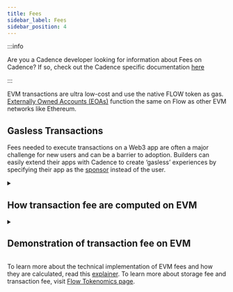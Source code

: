 ```yaml
---
title: Fees
sidebar_label: Fees
sidebar_position: 4
---
```


:::info

Are you a Cadence developer looking for information about Fees on Cadence? If so, check out the Cadence specific documentation [here](../build/basics/fees.md)

:::

EVM transactions are ultra low-cost and use the native FLOW token as gas. [Externally Owned Accounts (EOAs)](https://developers.flow.com/evm/build/accounts) function the same on Flow as other EVM networks like Ethereum.

<h2>Gasless Transactions</h2>
<p>Fees needed to execute transactions on a Web3 app are often a major challenge for new users and can be a barrier to adoption. Builders can easily extend their apps with Cadence to create ‘gasless’ experiences by specifying their app as the <a href="https://developers.flow.com/build/differences-vs-evm/account-abstraction#sponsored-transactions">sponsor</a> instead of the user.</p>

<details>
<summary><h2>How transaction fee are computed on EVM</h2></summary>

Transaction fees on Flow are described [here](https://developers.flow.com/build/basics/fees#fee-structure) in detail. With EVM on Flow, EVM operations can now be called within Cadence transactions. EVM operations also have an associated effort measured in gas which needs to be factored into the execution effort calculation in addition to the Flow computation for any EVM transaction.

```
Transaction fee on EVM = surge x [inclusion fee + (execution effort * unit cost)] 
```
- `Surge' factor` dynamically accounts for network pressure and market conditions. This is currently constant at 1.0 but subject to change with community approval.
- `Inclusion fee` accounts for the resources required to process a transaction due to its core properties (byte size, signatures). This is currently constant at 1E-6 FLOW, but subject to change with community approval.
- `Execution fee` The fee that accounts for the operational cost of running the transaction script, processing the results, sending results for verification, generating verification receipts, etc. and is calculated as a product of `execution effort units` and the `cost per unit`.
  - `Execution Effort (computation)` is based on transaction type and operations that are called during the execution of a transaction. The weights determine how “costly” (time consuming) each operation is.
  - `Execution Effort Unit Cost` = `2.49E-07 FLOW` (currently constant, but subject to change with community approval)

<h3>Calculation of execution effort</h3>

```
Execution Effort (computation) =
    0.00478 * function_or_loop_call +
    0.00246 * GetValue +
    0.00234 * SetValue +
    8.65988 * CreateAccount +
    EVMGasUsageCost * EVMGasUsage
```
where
```
`EVMGasUsage` is reported by EVM as the cost in gas for executing the transaction within the EVM, for instance, 21K gas for a simple send transaction.
```
```
`EVMGasUsageCost` - The ratio that converts EVM gas into Flow computation units (execution effort) is currently set at `1/5000` but subject to revision by community approval
```
**Note**: The weights and unit cost mentioned above have been updated recently to accommodate an increased computation limit on Flow, which now supports the deployment of larger EVM contracts. For detailed information, refer to the relevant [FLIP](https://github.com/onflow/flips/blob/main/governance/20240508-computation-limit-hike.md) and join the ongoing discussion on the community [forum post](https://forum.flow.com/t/proposing-transaction-fee-changes-and-flow-evm-gas-charges-for-flow-crescendo-launch/5817). These values may be adjusted in the future based on community feedback and evolving requirements.

</details>

<details>
  <summary><h2>Demonstration of transaction fee on EVM</h2></summary>
  
Assume a simple NFT transfer transaction that makes 31 cadence loop calls, reads 5668 bytes from the storage register, and saves 1668 bytes to the storage register.

- 'function_or_loop_call' = 31
- 'GetValue' = 5688
- 'SetValue' = 1668
- 'CreateAccount' = 0

**Scenario 1 - Cadence-only transaction**

```
Execution Effort = 0.00478 * (31) + 0.00246 * (5668) + 0.00234 *(1668)  + 8.65988 *(0) + EVMGasUsageCost * EVMGasUsage
```
But since `EVMGasUsage` is 0 for a Cadence transaction,
```
Execution Effort = 18.04378
```
Thus
```
Transaction fee = [1E-6 FLOW + (18.04378 * 2.49E-07 FLOW)] x 1 = 5.5E-06 FLOW
```
**Scenario 2 - EVM transaction**
If the EVMGasUsage can be assumed to be 21,000 gas (typical for a simple transfer),
```
Execution Effort = 0.00478 * (31) + 0.00246 * (5668) + 0.00234 *(1668)  + 8.65988 *(0) + 1/5000 * 21000 = 22.24378
```
Thus
```
Transaction fee = [1E-6 FLOW + (110.97 * 2.49E-07 FLOW)] x 1 = 6.55E-06 FLOW
```
**Note**: Please be aware that this example serves solely for illustrative purposes to elucidate the calculations. Actual transaction fees may differ due to various factors, including the byte size of the transaction.
</details>

To learn more about the technical implementation of EVM fees and how they are calculated, read this [explainer](https://forum.flow.com/t/how-evm-transaction-fees-work-on-flow-previewnet/5751). To learn more about storage fee and transaction fee, visit [Flow Tokenomics page](https://flow.com/flow-tokenomics/technical-overview).
